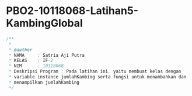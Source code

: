 # PBO2-10118068-Latihan5-KambingGlobal
```java
/**
 *
 * @author
 * NAMA     : Satria Aji Putra
 * KELAS    : IF-2
 * NIM      : 10118068
 * Deskripsi Program : Pada latihan ini, yaitu membuat kelas dengan
 * variable instance jumlahKambing serta fungsi untuk menambahkan dan
 * menampilkan jumlahKambing
 */
```
